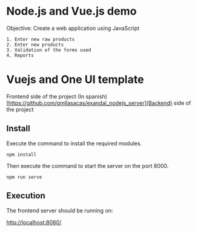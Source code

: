 # Node.js and Vue.js demo

Objective: Create a web application using JavaScript

    1. Enter new raw products
    2. Enter new products
    3. Validation of the forms used
    4. Reports

# Vuejs and One UI template

Frontend side of the project (In spanish)
[https://github.com/gmllasacas/exandal_nodejs_server](Backend) side of the project

## Install

Execute the command to install the required modules. 

```
npm install
```

Then execute the command to start the server on the port 8000.

```
npm run serve
```

## Execution

The frontend server should be running on:

[http://localhost:8080/](http://localhost:8080/)

